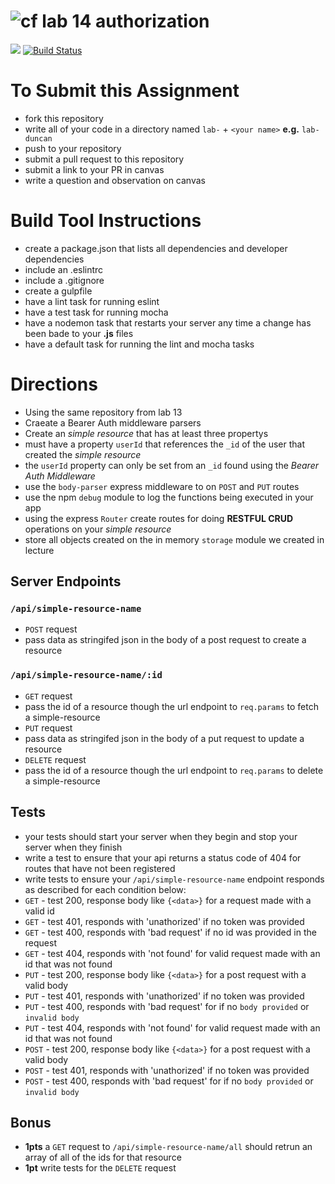 ![cf](https://i.imgur.com/7v5ASc8.png) lab 14 authorization
======

[![](https://img.shields.io/badge/Issues%3F-Ask%20for%20Help!-55cbe0.svg)](https://github.com/codefellows/seattle-javascript-401n1/issues/new)
[![Build Status](https://travis-ci.org/codefellows-seattle-javascript-401n1/lab-09-10-11-express-api.svg?branch=master)](https://travis-ci.org/codefellows-seattle-javascript-401n1/lab-09-10-11-express-api)

# To Submit this Assignment
  * fork this repository
  * write all of your code in a directory named `lab-` + `<your name>` **e.g.** `lab-duncan`
  * push to your repository
  * submit a pull request to this repository
  * submit a link to your PR in canvas
  * write a question and observation on canvas

# Build Tool Instructions
* create a package.json that lists all dependencies and developer dependencies
* include an .eslintrc
* include a .gitignore
* create a gulpfile
 * have a lint task for running eslint
 * have a test task for running mocha
 * have a nodemon task that restarts your server any time a change has been bade to your **.js** files
 * have a default task for running the lint and mocha tasks

# Directions
* Using the same repository from lab 13
* Craeate a Bearer Auth middleware parsers
* Create an _simple resource_ that has at least three propertys
 * must have a property `userId` that references the `_id` of the user that created the _simple resource_
 * the `userId` property can only be set from an `_id` found using the _Bearer Auth Middleware_
* use the `body-parser` express middleware to on `POST` and `PUT` routes
* use the npm `debug` module to log the functions being executed in your app
* using the express `Router` create routes for doing **RESTFUL CRUD** operations on your _simple resource_
 * store all objects created on the in memory `storage` module we created in lecture

## Server Endpoints
### `/api/simple-resource-name`
* `POST` request
 * pass data as stringifed json in the body of a post request to create a resource

### `/api/simple-resource-name/:id`
* `GET` request 
 * pass the id of a resource though the url endpoint to `req.params` to fetch a simple-resource   
* `PUT` request
 * pass data as stringifed json in the body of a put request to update a resource
* `DELETE` request
 * pass the id of a resource though the url endpoint to `req.params` to delete a simple-resource   

## Tests 
* your tests should start your server when they begin and stop your server when they finish
* write a test to ensure that your api returns a status code of 404 for routes that have not been registered
* write tests to ensure your `/api/simple-resource-name` endpoint responds as described for each condition below:
 * `GET` - test 200, response body like `{<data>}` for a request made with a valid id 
 * `GET` - test 401, responds with 'unathorized' if no token was provided
 * `GET` - test 400, responds with 'bad request' if no id was provided in the request
 * `GET` - test 404, responds with 'not found' for valid request made with an id that was not found
 * `PUT` - test 200, response body like  `{<data>}` for a post request with a valid body
 * `PUT` - test 401, responds with 'unathorized' if no token was provided
 * `PUT` - test 400, responds with 'bad request' for if no `body provided` or `invalid body`
 * `PUT` - test 404, responds with 'not found' for valid request made with an id that was not found
 * `POST` - test 200, response body like  `{<data>}` for a post request with a valid body
 * `POST` - test 401, responds with 'unathorized' if no token was provided
 * `POST` - test 400, responds with 'bad request' for if no `body provided` or `invalid body`

## Bonus
* **1pts** a `GET` request to `/api/simple-resource-name/all` should retrun an array of all of the ids for that resource
* **1pt** write tests for the `DELETE` request

